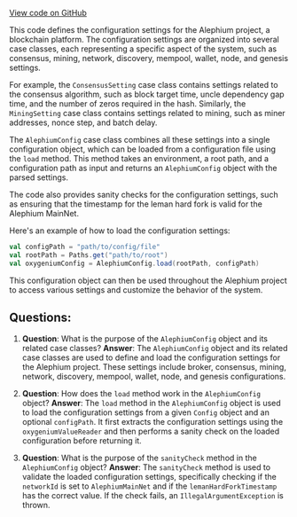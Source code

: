 [View code on GitHub](https://github.com/oxygenium/oxygenium/flow/src/main/scala/org/oxygenium/flow/setting/AlephiumConfig.scala)

This code defines the configuration settings for the Alephium project, a blockchain platform. The configuration settings are organized into several case classes, each representing a specific aspect of the system, such as consensus, mining, network, discovery, mempool, wallet, node, and genesis settings.

For example, the `ConsensusSetting` case class contains settings related to the consensus algorithm, such as block target time, uncle dependency gap time, and the number of zeros required in the hash. Similarly, the `MiningSetting` case class contains settings related to mining, such as miner addresses, nonce step, and batch delay.

The `AlephiumConfig` case class combines all these settings into a single configuration object, which can be loaded from a configuration file using the `load` method. This method takes an environment, a root path, and a configuration path as input and returns an `AlephiumConfig` object with the parsed settings.

The code also provides sanity checks for the configuration settings, such as ensuring that the timestamp for the leman hard fork is valid for the Alephium MainNet.

Here's an example of how to load the configuration settings:

```scala
val configPath = "path/to/config/file"
val rootPath = Paths.get("path/to/root")
val oxygeniumConfig = AlephiumConfig.load(rootPath, configPath)
```

This configuration object can then be used throughout the Alephium project to access various settings and customize the behavior of the system.
## Questions: 
 1. **Question**: What is the purpose of the `AlephiumConfig` object and its related case classes?
   **Answer**: The `AlephiumConfig` object and its related case classes are used to define and load the configuration settings for the Alephium project. These settings include broker, consensus, mining, network, discovery, mempool, wallet, node, and genesis configurations.

2. **Question**: How does the `load` method work in the `AlephiumConfig` object?
   **Answer**: The `load` method in the `AlephiumConfig` object is used to load the configuration settings from a given `Config` object and an optional `configPath`. It first extracts the configuration settings using the `oxygeniumValueReader` and then performs a sanity check on the loaded configuration before returning it.

3. **Question**: What is the purpose of the `sanityCheck` method in the `AlephiumConfig` object?
   **Answer**: The `sanityCheck` method is used to validate the loaded configuration settings, specifically checking if the `networkId` is set to `AlephiumMainNet` and if the `lemanHardForkTimestamp` has the correct value. If the check fails, an `IllegalArgumentException` is thrown.